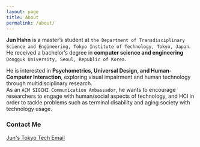 ```yaml
---
layout: page
title: About
permalink: /about/
---
```


**Jun Hahn**  is a master’s student at `the Department of Transdisciplinary Science and Engineering, Tokyo Institute of Technology, Tokyo, Japan`.  
He received a bachelor’s degree in **computer science and engineering** `Dongguk University, Seoul, Republic of Korea`.  

He is interested in **Psychometrics, Universal Design, and Human-Computer Interaction**, exploring visual impairment and human technology through multidisciplinary research.  
As an `ACM SIGCHI Communication Ambassador`, he wants to encourage researchers to engage with human/social aspects of technology, and HCI in order to tackle problems such as terminal disability and aging society with technology usage.  


### Contact Me

[Jun's Tokyo Tech Email](mailto:han.j.ag@m.titech.ac.jp)